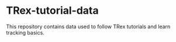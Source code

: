 # TRex-tutorial-data
This repository contains data used to follow TRex tutorials and learn tracking basics. 

